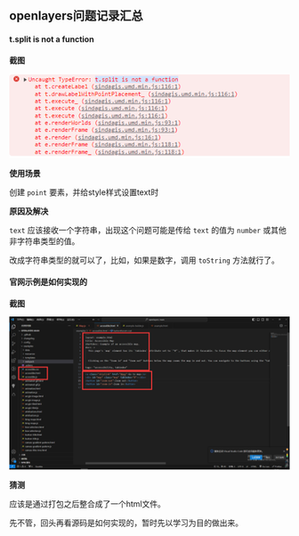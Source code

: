 ## openlayers问题记录汇总

#### t.split is not a function

**截图**

![Alt text](image.png)

**使用场景**

创建 `point` 要素，并给style样式设置text时

**原因及解决**

`text` 应该接收一个字符串，出现这个问题可能是传给 `text` 的值为 `number` 或其他非字符串类型的值。

改成字符串类型的就可以了，比如，如果是数字，调用 `toString` 方法就行了。

#### 官网示例是如何实现的

**截图**

![Alt text](image-1.png)

**猜测**

应该是通过打包之后整合成了一个html文件。

先不管，回头再看源码是如何实现的，暂时先以学习为目的做出来。
